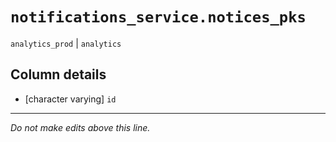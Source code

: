 # `notifications_service.notices_pks`
`analytics_prod` | `analytics`

## Column details
* [character varying] `id`

-------------------------------------------------------------------------------
*Do not make edits above this line.*
